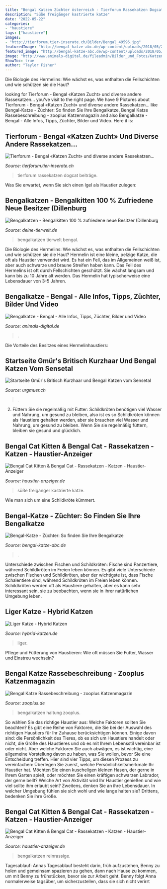 ```yaml
---
title: "Bengal Katzen Züchter österreich - Tierforum Rassekatzen Dogcat Beiträge"
description: "Süße freigänger kastrierte katze"
date: "2022-05-22"
categories:
- "haustiere"
tags: ["haustiere"]
images:
- "http://tierforum.tier-inserate.ch/Bilder/Bengal_49596.jpg"
featuredImage: "http://bengal-katze-abc.de/wp-content/uploads/2018/05/2-junge-bengalkatzen-c-aleksei128-www-bigstock-com-bigstock-196191757.jpg"
featured_image: "http://bengal-katze-abc.de/wp-content/uploads/2018/05/2-junge-bengalkatzen-c-aleksei128-www-bigstock-com-bigstock-196191757.jpg"
image: "http://www.animals-digital.de/fileadmin/Bilder_und_Fotos/Katzen/Katzenrassen/Bengalkatze/Bengalkatze-6.jpg"
ShowToc: true
author: "Taylor Fisher"
---
```



Die Biologie des Hermelins: Wie wächst es, was enthalten die Fellschichten und wie schützen sie die Haut?

	

		
looking for Tierforum - Bengal «Katzen Zucht» und diverse andere Rassekatzen... you've visit to the right page. We have 9 Pictures about Tierforum - Bengal «Katzen Zucht» und diverse andere Rassekatzen... like Bengal-Katze - Züchter: So finden Sie Ihre Bengalkatze, Bengal Katze Rassebeschreibung - zooplus Katzenmagazin and also Bengalkatze - Bengal - Alle Infos, Tipps, Züchter, Bilder und Video. Here it is:
		
    
## Tierforum - Bengal «Katzen Zucht» Und Diverse Andere Rassekatzen...

<img loading=lazy src="http://tierforum.tier-inserate.ch/Bilder/Bengal_49596.jpg" onerror="this.onerror=null;this.src='https://tse3.mm.bing.net/th?id=OIP.W_rUTuNbAnYRsobBmtAf-wHaFj&amp;pid=15.1';" alt="Tierforum - Bengal «Katzen Zucht» und diverse andere Rassekatzen...">

_Source: tierforum.tier-inserate.ch_

>tierforum rassekatzen dogcat beiträge. 

	

Was Sie erwartet, wenn Sie sich einen Igel als Haustier zulegen:

    
## Bengalkatzen - Bengalkitten 100 % Zufriedene Neue Besitzer (Dillenburg

<img loading=lazy src="https://www.deine-tierwelt.de/fotos/125774881_xl.jpg" onerror="this.onerror=null;this.src='https://tse2.mm.bing.net/th?id=OIP.ZcCatOskDK7RTYACaPc2YgHaJ4&amp;pid=15.1';" alt="Bengalkatzen - Bengalkitten 100 % zufriedene neue Besitzer (Dillenburg">

_Source: deine-tierwelt.de_

>bengalkatzen tierwelt bengal. 

	

Die Biologie des Hermelins: Wie wächst es, was enthalten die Fellschichten und wie schützen sie die Haut?
Hermelin ist eine kleine, pelzige Katze, die oft als Haustier verwendet wird. Es hat ein Fell, das im Allgemeinen weiß ist, aber auch schwarze und braune Streifen haben kann. Das Fell des Hermelins ist oft durch Fellschichten geschützt. Sie wächst langsam und kann bis zu 10 Jahre alt werden. Das Hermelin hat typischerweise eine Lebensdauer von 3-5 Jahren.

    
## Bengalkatze - Bengal - Alle Infos, Tipps, Züchter, Bilder Und Video

<img loading=lazy src="http://www.animals-digital.de/fileadmin/Bilder_und_Fotos/Katzen/Katzenrassen/Bengalkatze/Bengalkatze-6.jpg" onerror="this.onerror=null;this.src='https://tse2.mm.bing.net/th?id=OIP.gC8rXQVASeZpnG2FNKjxwQHaE7&amp;pid=15.1';" alt="Bengalkatze - Bengal - Alle Infos, Tipps, Züchter, Bilder und Video">

_Source: animals-digital.de_

>. 

	

Die Vorteile des Besitzes eines Hermelinhaustiers:

    
## Startseite Gmür&#039;s Britisch Kurzhaar Und Bengal Katzen Vom Sensetal

<img loading=lazy src="http://www.urgmuer.ch/d/katzen/bengal/babys/babys_23_10_2013/18_11_13_1.jpg" onerror="this.onerror=null;this.src='https://tse4.mm.bing.net/th?id=OIP.xMxH6D-g-b2YCJH4SJW3jAHaE8&amp;pid=15.1';" alt="Startseite Gmür&#039;s Britisch Kurzhaar und Bengal Katzen vom Sensetal">

_Source: urgmuer.ch_

>. 

	

2) Füttern Sie sie regelmäßig mit Futter: Schildkröten benötigen viel Wasser und Nahrung, um gesund zu bleiben, also ist es so
Schildkröten können als Haustiere gehalten werden, aber sie brauchen viel Wasser und Nahrung, um gesund zu bleiben. Wenn Sie sie regelmäßig füttern, bleiben sie gesund und glücklich.

    
## Bengal Cat Kitten &amp; Bengal Cat - Rassekatzen - Katzen - Haustier-Anzeiger

<img loading=lazy src="https://images0.dhd24.com/127927929_xl.jpg" onerror="this.onerror=null;this.src='https://tse2.mm.bing.net/th?id=OIP.Gq1vPHz97dMx6jYlKHBaOQHaFj&amp;pid=15.1';" alt="Bengal Cat Kitten &amp; Bengal Cat - Rassekatzen - Katzen - Haustier-Anzeiger">

_Source: haustier-anzeiger.de_

>süße freigänger kastrierte katze. 

	

Wie man sich um eine Schildkröte kümmert.

    
## Bengal-Katze - Züchter: So Finden Sie Ihre Bengalkatze

<img loading=lazy src="http://bengal-katze-abc.de/wp-content/uploads/2018/05/2-junge-bengalkatzen-c-aleksei128-www-bigstock-com-bigstock-196191757.jpg" onerror="this.onerror=null;this.src='https://tse4.mm.bing.net/th?id=OIP.mEfL6I_H5-eWuviQSN0O0wHaE7&amp;pid=15.1';" alt="Bengal-Katze - Züchter: So finden Sie Ihre Bengalkatze">

_Source: bengal-katze-abc.de_

>. 

	

Unterschiede zwischen Fischen und Schildkröten: Fische sind Panzertiere, während Schildkröten im Freien leben können.
Es gibt viele Unterschiede zwischen Fischen und Schildkröten, aber der wichtigste ist, dass Fische Schalentiere sind, während Schildkröten im Freien leben können. Schildkröten werden oft als Haustiere gehalten, aber es kann sehr interessant sein, sie zu beobachten, wenn sie in ihrer natürlichen Umgebung leben.

    
## Liger Katze - Hybrid Katzen

<img loading=lazy src="https://www.hybrid-katzen.de/wp-content/uploads/2019/07/liger.jpg" onerror="this.onerror=null;this.src='https://tse1.mm.bing.net/th?id=OIP.GAK-UEdWUnGngsnL2AzKlgHaFa&amp;pid=15.1';" alt="Liger Katze - Hybrid Katzen">

_Source: hybrid-katzen.de_

>liger. 

	

Pflege und Fütterung von Haustieren: Wie oft müssen Sie Futter, Wasser und Einstreu wechseln?

    
## Bengal Katze Rassebeschreibung - Zooplus Katzenmagazin

<img loading=lazy src="https://www.zooplus.de/magazin/wp-content/uploads/2017/03/zwei-bengal-katze-beide-farben.jpg" onerror="this.onerror=null;this.src='https://tse3.mm.bing.net/th?id=OIP.zI7WUbzY7hVvRo9b0MJpgAHaDe&amp;pid=15.1';" alt="Bengal Katze Rassebeschreibung - zooplus Katzenmagazin">

_Source: zooplus.de_

>bengalkatzen haltung zooplus. 

	

So wählen Sie das richtige Haustier aus: Welche Faktoren sollten Sie beachten?
Es gibt eine Reihe von Faktoren, die Sie bei der Auswahl des richtigen Haustiers für Ihr Zuhause berücksichtigen können. Einige davon sind: die Persönlichkeit des Tieres, ob es sich um Haustiere handelt oder nicht, die Größe des Haustieres und ob es mit Ihrem Lebensstil vereinbar ist oder nicht. Aber welche Faktoren Sie auch abwägen, es ist wichtig, eine allgemeine Vorstellung davon zu haben, was Sie wollen, bevor Sie eine Entscheidung treffen. Hier sind vier Tipps, um diesen Prozess zu vereinfachen:
Überlegen Sie zuerst, welche Persönlichkeitsmerkmale Ihr Haustier hat. Möchten Sie einen kuscheligen kleinen Hasen, der gerne in Ihrem Garten spielt, oder möchten Sie einen kräftigen schwarzen Labrador, der gerne bellt? Welche Art von Aktivität wird Ihr Haustier genießen und wie viel sollte ihm erlaubt sein? Zweitens, denken Sie an ihre Lebensdauer. In welcher Umgebung fühlen sie sich wohl und wie lange halten sie? Drittens, bedenken Sie ihre Größe.

    
## Bengal Cat Kitten &amp; Bengal Cat - Rassekatzen - Katzen - Haustier-Anzeiger

<img loading=lazy src="https://images0.dhd24.com/129028224_xl.jpg" onerror="this.onerror=null;this.src='https://tse3.mm.bing.net/th?id=OIP.IwkFiN5FWZi4-N5wog3CpwHaJ4&amp;pid=15.1';" alt="Bengal Cat Kitten &amp; Bengal Cat - Rassekatzen - Katzen - Haustier-Anzeiger">

_Source: haustier-anzeiger.de_

>bengalkatzen reinrassige. 

	

Tagesablauf: Annas Tagesablauf besteht darin, früh aufzustehen, Benny zu holen und gemeinsam spazieren zu gehen, dann nach Hause zu kommen, um mit Benny zu frühstücken, bevor sie zur Arbeit geht. Benny folgt Anna normalerweise tagsüber, um sicherzustellen, dass sie sich nicht verirrt

